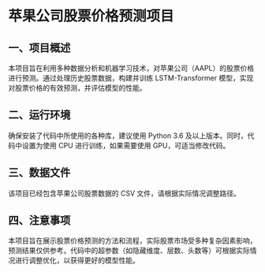 # 苹果公司股票价格预测项目

## 一、项目概述
本项目旨在利用多种数据分析和机器学习技术，对苹果公司（AAPL）的股票价格进行预测。通过处理历史股票数据，构建并训练 LSTM-Transformer 模型，实现对股票价格的有效预测，并评估模型的性能。

## 二、运行环境
确保安装了代码中所使用的各种库，建议使用 Python 3.6 及以上版本。同时，代码中设置为使用 CPU 进行训练，如果需要使用 GPU，可适当修改代码。

## 三、数据文件
该项目已经包含苹果公司股票数据的 CSV 文件，请根据实际情况调整路径。

## 四、注意事项
本项目旨在展示股票价格预测的方法和流程，实际股票市场受多种复杂因素影响，预测结果仅供参考。代码中的超参数（如隐藏维度、层数、头数等）可根据实际情况进行调整优化，以获得更好的模型性能。
